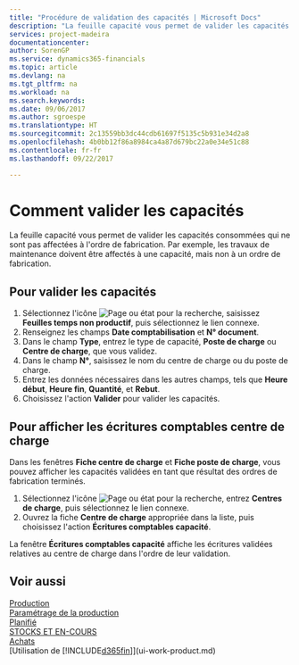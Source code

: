 ```yaml
---
title: "Procédure de validation des capacités | Microsoft Docs"
description: "La feuille capacité vous permet de valider les capacités consommées qui ne sont pas affectées à l'ordre de fabrication. Par exemple, les travaux de maintenance doivent être affectés à une capacité, mais non à un ordre de fabrication."
services: project-madeira
documentationcenter: 
author: SorenGP
ms.service: dynamics365-financials
ms.topic: article
ms.devlang: na
ms.tgt_pltfrm: na
ms.workload: na
ms.search.keywords: 
ms.date: 09/06/2017
ms.author: sgroespe
ms.translationtype: HT
ms.sourcegitcommit: 2c13559bb3dc44cdb61697f5135c5b931e34d2a8
ms.openlocfilehash: 4b0bb12f86a8984ca4a87d679bc22a0e34e51c88
ms.contentlocale: fr-fr
ms.lasthandoff: 09/22/2017

---
```

# <a name="how-to-post-capacities"></a>Comment valider les capacités
La feuille capacité vous permet de valider les capacités consommées qui ne sont pas affectées à l'ordre de fabrication. Par exemple, les travaux de maintenance doivent être affectés à une capacité, mais non à un ordre de fabrication.  

## <a name="to-post-capacities"></a>Pour valider les capacités  
1.  Sélectionnez l'icône ![Page ou état pour la recherche](media/ui-search/search_small.png "Page ou état pour la recherche"), saisissez **Feuilles temps non productif**, puis sélectionnez le lien connexe.  
2.  Renseignez les champs **Date comptabilisation** et **N° document**.  
3.  Dans le champ **Type**, entrez le type de capacité, **Poste de charge** ou **Centre de charge**, que vous validez.  
4.  Dans le champ **N°**, saisissez le nom du centre de charge ou du poste de charge.  
5.  Entrez les données nécessaires dans les autres champs, tels que **Heure début**, **Heure fin**, **Quantité**, et **Rebut**.  
6.  Choisissez l'action **Valider** pour valider les capacités.  

## <a name="to-view-work-center-ledger-entries"></a>Pour afficher les écritures comptables centre de charge  
Dans les fenêtres **Fiche centre de charge** et **Fiche poste de charge**, vous pouvez afficher les capacités validées en tant que résultat des ordres de fabrication terminés.    
1.  Sélectionnez l'icône ![Page ou état pour la recherche](media/ui-search/search_small.png "Page ou état pour la recherche"), entrez **Centres de charge**, puis sélectionnez le lien connexe.  
2.  Ouvrez la fiche **Centre de charge** appropriée dans la liste, puis choisissez l'action **Écritures comptables capacité**.  

La fenêtre **Écritures comptables capacité** affiche les écritures validées relatives au centre de charge dans l'ordre de leur validation.   

## <a name="see-also"></a>Voir aussi  
[Production](production-manage-manufacturing.md)    
[Paramétrage de la production](production-configure-production-processes.md)  
[Planifié](production-planning.md)      
[STOCKS ET EN-COURS](inventory-manage-inventory.md)  
[Achats](purchasing-manage-purchasing.md)  
[Utilisation de [!INCLUDE[d365fin](includes/d365fin_md.md)]](ui-work-product.md)


